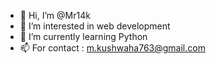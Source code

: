 - 👋 Hi, I’m @Mr14k
- 👀 I’m interested in web development 
- 🌱 I’m currently learning Python 
- 📫 For contact : m.kushwaha763@gmail.com 

<!---
Mr14k/Mr14k is a ✨ special ✨ repository because its `README.md` (this file) appears on your GitHub profile.
You can click the Preview link to take a look at your changes.
--->
